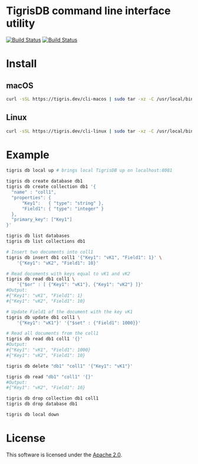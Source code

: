 # TigrisDB command line interface utility

[![Build Status](https://github.com/tigrisdata/tigrisdb/workflows/go-lint/badge.svg)]()
[![Build Status](https://github.com/tigrisdata/tigrisdb/workflows/go-test/badge.svg)]()

# Install

## macOS

```sh
curl -sSL https://tigris.dev/cli-macos | sudo tar -xz -C /usr/local/bin
```

## Linux

```sh
curl -sSL https://tigris.dev/cli-linux | sudo tar -xz -C /usr/local/bin
```

# Example

```sh
tigris db local up # brings local TigrisDB up on localhost:8081

tigris db create database db1
tigris db create collection db1 '{
  "name" : "coll1",
  "properties": {
      "Key1":   { "type": "string" },
      "Field1": { "type": "integer" }
  },
  "primary_key": ["Key1"]
}'

tigris db list databases
tigris db list collections db1

# Insert two documents into coll1
tigris db insert db1 coll1 '{"Key1": "vK1", "Field1": 1}' \
	'{"Key1": "vK2", "Field1": 10}'

# Read documents with keys equal to vK1 and vK2
tigris db read db1 coll1 \
	'{"$or" : [ {"Key1": "vK1"}, {"Key1": "vK2"} ]}'
#Output:
#{"Key1": "vK1", "Field1": 1}
#{"Key1": "vK2", "Field1": 10}

# Update Field1 of the document with the key vK1
tigris db update db1 coll1 \
	'{"Key1": "vK1"}' '{"$set" : {"Field1": 1000}}'

# Read all documents from the coll1
tigris db read db1 coll1 '{}'
#Output:
#{"Key1": "vK1", "Field1": 1000}
#{"Key1": "vK2", "Field1": 10}

tigris db delete "db1" "coll1" '{"Key1": "vK1"}'

tigris db read "db1" "coll1" '{}'
#Output:
#{"Key1": "vK2", "Field1": 10}

tigris db drop collection db1 coll1
tigris db drop database db1

tigris db local down
```

# License
This software is licensed under the [Apache 2.0](LICENSE).
